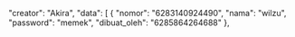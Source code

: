 "creator": "Akira",
  "data": [
    {
      "nomor": "6283140924490",
      "nama": "wilzu",
      "password": "memek",
      "dibuat_oleh": "6285864264688"
    },
